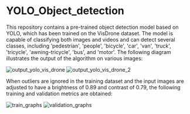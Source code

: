 # YOLO_Object_detection
This repository contains a pre-trained object detection model based on YOLO, which has been trained on the VisDrone dataset. The model is capable of classifying both images and videos and can detect several classes, including 'pedestrian', 'people', 'bicycle', 'car', 'van', 'truck', 'tricycle', 'awning-tricycle', 'bus', and 'motor'.
The following diagram illustrates the output of the algorithm on various images:

![output_yolo_vis_drone](https://github.com/KosarBehnia/YOLO_Object_detection/assets/27929518/97fdd018-62e9-4309-b088-609be65176cd)
![output_yolo_vis_drone_2](https://github.com/KosarBehnia/YOLO_Object_detection/assets/27929518/efaa23f0-fc69-4fd4-bb7d-cc7765ab5e2f)


When outliers are ignored in the training dataset and the input images are adjusted to have a brightness of 0.89 and contrast of 0.79, the following training and validation metrics are obtained:

![train_graphs](https://github.com/KosarBehnia/YOLO_Object_detection/assets/27929518/0a7dbead-2778-4f82-9780-0e86da1f6476)
![validation_graphs](https://github.com/KosarBehnia/YOLO_Object_detection/assets/27929518/22e35970-3f45-434f-b956-9375b4b775b8)

